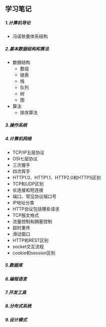 ## 学习笔记

##### 1.计算机导论
  * 冯诺依曼体系结构
##### 2.基本数据结构和算法
  * 数据结构
    - 数组
    - 链表
    - 栈
    - 队列
    - 树
    - 图
  * 算法
    - 排序算法
    
##### 3.操作系统

##### 4.计算机网络
  * TCP/IP五层协议
  * OSI七层协议
  * 三次握手
  * 四次挥手
  * HTTP1.0、HTTP1.1、HTTP2.0和HTTPS区别
  * TCP和UDP区别
  * 长连接和短连接
  * 端口、常见协议端口号
  * IP地址分类
  * HTTP协议包括哪些请求
  * TCP报文格式
  * 流量控制和拥塞控制
  * 超时重传
  * 滑动窗口
  * HTTP和REST区别
  * socket交互流程
  * cookie和session区别
  
##### 5.数据库

##### 6.编程语言

##### 7.开发工具

##### 8.分布式系统

##### 9.设计模式
